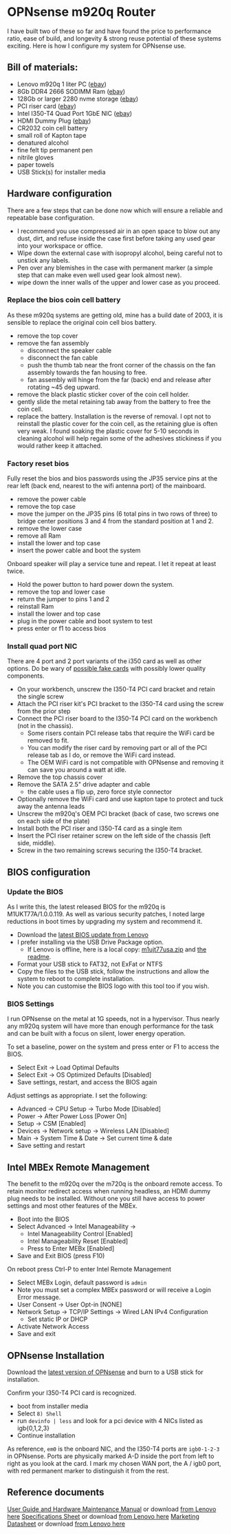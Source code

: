 # OPNsense m920q Router

I have built two of these so far and have found the price to performance ratio, ease of build, and longevity & strong reuse potential of these systems exciting. Here is how I configure my system for OPNsense use.


## Bill of materials:
* Lenovo m920q 1 liter PC ([ebay][5])
* 8Gb DDR4 2666 SODIMM Ram ([ebay][6])
* 128Gb or larger 2280 nvme storage ([ebay][7])
* PCI riser card ([ebay][8])
* Intel I350-T4 Quad Port 1GbE NIC ([ebay][4])
* HDMI Dummy Plug ([ebay][12])
* CR2032 coin cell battery
* small roll of Kapton tape
* denatured alcohol
* fine felt tip permanent pen 
* nitrile gloves
* paper towels
* USB Stick(s) for installer media


## Hardware configuration
There are a few steps that can be done now which will ensure a reliable and repeatable base configuration.
* I recommend you use compressed air in an open space to blow out any dust, dirt, and refuse inside the case first before taking any used gear into your workspace or office.
* Wipe down the external case with isopropyl alcohol, being careful not to unstick any labels.
* Pen over any blemishes in the case with permanent marker (a simple step that can make even well used gear look almost new).
* wipe down the inner walls of the upper and lower case as you proceed.

### Replace the bios coin cell battery
As these m920q systems are getting old, mine has a build date of 2003, it is sensible to replace the original coin cell bios battery.
* remove the top cover
* remove the fan assembly
    - disconnect the speaker cable
    - disconnect the fan cable
    - push the thumb tab near the front corner of the chassis on the fan assembly towards the fan housing to free.
    - fan assembly will hinge from the far (back) end and release after rotating ~45 deg upward.
* remove the black plastic sticker cover of the coin cell holder.
* gently slide the metal retaining tab away from the battery to free the coin cell.
* replace the battery.
Installation is the reverse of removal. I opt not to reinstall the plastic cover for the coin cell, as the retaining glue is often very weak. I found soaking the plastic cover for 5-10 seconds in cleaning alcohol will help regain some of the adhesives stickiness if you would rather keep it attached.

### Factory reset bios
Fully reset the bios and bios passwords using the JP35 service pins at the rear left (back end, nearest to the wifi antenna port) of the mainboard.
* remove the power cable
* remove the top case
* move the jumper on the JP35 pins (6 total pins in two rows of three) to bridge center positions 3 and 4 from the standard position at 1 and 2.
* remove the lower case
* remove all Ram
* install the lower and top case
* insert the power cable and boot the system

Onboard speaker will play a service tune and repeat. I let it repeat at least twice. 

* Hold the power button to hard power down the system. 
* remove the top and lower case
* return the jumper to pins 1 and 2
* reinstall Ram
* install the lower and top case
* plug in the power cable and boot system to test
* press enter or f1 to access bios

### Install quad port NIC
There are 4 port and 2 port variants of the i350 card as well as other options. Do be wary of [possible fake cards][9] with possibly lower quality components.

* On your workbench, unscrew the I350-T4 PCI card bracket and retain the single screw
* Attach the PCI riser kit's PCI bracket to the I350-T4 card using the screw from the prior step
* Connect the PCI riser board to the I350-T4 PCI card on the workbench (not in the chassis).
    - Some risers contain PCI release tabs that require the WiFi card be removed to fit. 
    - You can modify the riser card by removing part or all of the PCI release tab as I do, or remove the WiFi card instead.
    - The OEM WiFi card is not compatible with OPNsense and removing it can save you around a watt at idle.
* Remove the top chassis cover
* Remove the SATA 2.5" drive adapter and cable 
	- the cable uses a flip up, zero force style connector
* Optionally remove the WiFi card and use kapton tape to protect and tuck away the antenna leads 
* Unscrew the m920q's OEM PCI bracket (back of case, two screws one on each side of the plate)
* Install both the PCI riser and I350-T4 card as a single item
* Insert the PCI riser retainer screw on the left side of the chassis (left side, middle).
* Screw in the two remaining screws securing the I350-T4 bracket.


## BIOS configuration

### Update the BIOS

As I write this, the latest released BIOS for the m920q is M1UKT77A/1.0.0.119. As well as various security patches, I noted large reductions in boot times by upgrading my system and recommend it.

* Download the [latest BIOS update from Lenovo][10]
* I prefer installing via the USB Drive Package option.
	- If Lenovo is offline, here is a local copy: [m1ujt77usa.zip](./bios/77usa/m1ujt77usa.zip) and [the readme](./bios/77usa/m1ujt77usa.txt).
* Format your USB stick to FAT32, not ExFat or NTFS
* Copy the files to the USB stick, follow the instructions and allow the system to reboot to complete installation.	  
* Note you can customise the BIOS logo with this tool too if you wish.

### BIOS Settings

I run OPNsense on the metal at 1G speeds, not in a hypervisor. Thus nearly any m920q system will have more than enough performance for the task and can be built with a focus on silent, lower energy operation.

To set a baseline, power on the system and press enter or F1 to access the BIOS. 
* Select Exit -> Load Optimal Defaults
* Select Exit -> OS Optimized Defaults [Disabled]
* Save settings, restart, and access the BIOS again

Adjust settings as appropriate. I set the following:
* Advanced -> CPU Setup -> Turbo Mode [Disabled]
* Power -> After Power Loss [Power On]
* Setup -> CSM [Enabled]
* Devices -> Network setup -> Wireless LAN [Disabled]
* Main -> System Time & Date -> Set current time & date
* Save setting and restart


## Intel MBEx Remote Management

The benefit to the m920q over the m720q is the onboard remote access.  To retain monitor redirect access when running headless, an HDMI dummy plug needs to be installed. Without one you still have access to power settings and most other features of the MBEx.

* Boot into the BIOS
* Select Advanced -> Intel Manageability ->
	- Intel Manageability Control [Enabled]
	- Intel Manageability Reset [Enabled]
	- Press <Ctrl-P> to Enter MEBx [Enabled]
* Save and Exit BIOS (press F10)

On reboot press Ctrl-P to enter Intel Remote Management
* Select MEBx Login, default password is `admin`
* Note you must set a complex MBEx password or will receive a Login Error message.
* User Consent -> User Opt-in [NONE]
* Network Setup -> TCP/IP Settings -> Wired LAN IPv4 Configuration
	- Set static IP or DHCP
* Activate Network Access
* Save and exit

## OPNsense Installation

Download the [latest version of OPNsense][11] and burn to a USB stick for installation. 

Confirm your I350-T4 PCI card is recognized.
* boot from installer media
* Select `8) Shell`
* run `devinfo | less` and look for a pci device with 4 NICs listed as igb{0,1,2,3}
* Continue installation 

As reference, `em0` is the onboard NIC, and the I350-T4 ports are `igb0-1-2-3` in OPNsense. Ports are physically marked A-D inside the port from left to right as you look at the card. I mark my chosen WAN port, the A / igb0 port, with red permanent marker to distinguish it from the rest. 


## Reference documents
[User Guide and Hardware Maintenance Manual](./m920q_ughmm_en.pdf) or download [from Lenovo here][1]
[Specifications Sheet](./ThinkCentre_M920_Tiny_Spec.pdf) or download [from Lenovo here][2]
[Marketing Datasheet](./ThinkCentre_M920_Tiny_datasheet_EN.pdf) or download [from Lenovo here][3]

[1]: https://download.lenovo.com/pccbbs/thinkcentre_pdf/m920q_ughmm_en.pdf
[2]: https://psref.lenovo.com/syspool/Sys/PDF/ThinkCentre/ThinkCentre_M920_Tiny/ThinkCentre_M920_Tiny_Spec.PDF
[3]: https://psref.lenovo.com/syspool/Sys/PDF/datasheet/ThinkCentre_M920_Tiny_datasheet_EN.pdf
[4]: https://www.ebay.com/sch/i.html?_nkw=Intel+I350-T4
[5]: https://www.ebay.com/sch/i.html?_nkw=m920q+lenovo
[6]: https://www.ebay.com/sch/i.html?_nkw=ddr4+2666+sodimm+hynix
[7]: https://www.ebay.com/sch/i.html?_nkw=2280+128g+nvme
[8]: https://www.ebay.com/sch/i.html?_nkw=m920q+PCI+riser+card
[9]: https://forums.servethehome.com/index.php?threads/comparison-intel-i350-t4-genuine-vs-fake.6917
[10]: https://support.lenovo.com/us/en/downloads/ds503907-flash-bios-update-thinkcentre-m720t-m720s-m720q-m920t-m920s-m920q-m920x-thinkstation-p330-tiny
[11]: https://opnsense.org/
[12]: https://www.ebay.com/sch/i.html?_nkw=hdmi+dummy+plug+1080p



